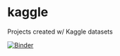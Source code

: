 # kaggle
Projects created w/ Kaggle datasets

[![Binder](https://mybinder.org/badge_logo.svg)](https://mybinder.org/v2/gh/datadoctor100/kaggle/master)
